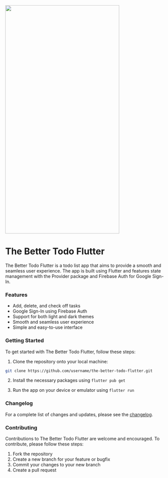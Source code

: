 <img align = 'center' src="https://github.com/Butcanudothis/thebettertodoflutter/blob/master/Screenshot%202023-05-05%20at%207.41.02%20am.png" height ="720" width ="360">

# The Better Todo Flutter

The Better Todo Flutter is a todo list app that aims to provide a smooth and seamless user experience. The app is built using Flutter and features state management with the Provider package and Firebase Auth for Google Sign-In.

### Features
- Add, delete, and check off tasks
- Google Sign-In using Firebase Auth
- Support for both light and dark themes
- Smooth and seamless user experience
- Simple and easy-to-use interface

### Getting Started
To get started with The Better Todo Flutter, follow these steps:

1. Clone the repository onto your local machine:
```bash
git clone https://github.com/username/the-better-todo-flutter.git
```

2. Install the necessary packages using `flutter pub get`

3. Run the app on your device or emulator using `flutter run`

### Changelog
For a complete list of changes and updates, please see the [changelog](CHANGELOG.md).

### Contributing
Contributions to The Better Todo Flutter are welcome and encouraged. To contribute, please follow these steps:

1. Fork the repository
2. Create a new branch for your feature or bugfix
3. Commit your changes to your new branch
4. Create a pull request
